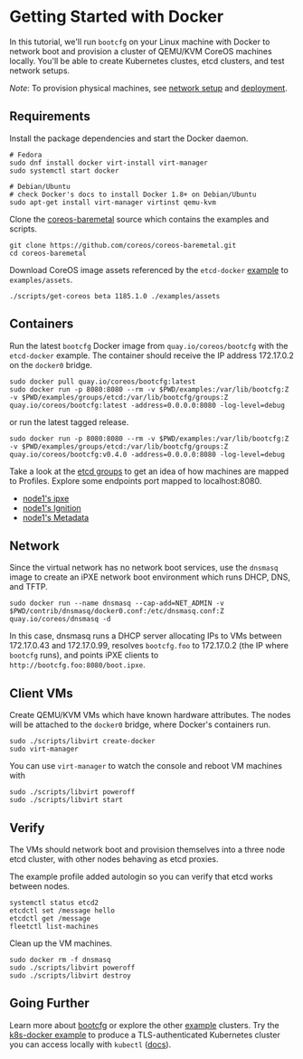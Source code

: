 
# Getting Started with Docker

In this tutorial, we'll run `bootcfg` on your Linux machine with Docker to network boot and provision a cluster of QEMU/KVM CoreOS machines locally. You'll be able to create Kubernetes clustes, etcd clusters, and test network setups.

*Note*: To provision physical machines, see [network setup](network-setup.md) and [deployment](deployment.md).

## Requirements

Install the package dependencies and start the Docker daemon.

    # Fedora
    sudo dnf install docker virt-install virt-manager
    sudo systemctl start docker

    # Debian/Ubuntu
    # check Docker's docs to install Docker 1.8+ on Debian/Ubuntu
    sudo apt-get install virt-manager virtinst qemu-kvm

Clone the [coreos-baremetal](https://github.com/coreos/coreos-baremetal) source which contains the examples and scripts.

    git clone https://github.com/coreos/coreos-baremetal.git
    cd coreos-baremetal

Download CoreOS image assets referenced by the `etcd-docker` [example](../examples) to `examples/assets`.

    ./scripts/get-coreos beta 1185.1.0 ./examples/assets

## Containers

Run the latest `bootcfg` Docker image from `quay.io/coreos/bootcfg` with the `etcd-docker` example. The container should receive the IP address 172.17.0.2 on the `docker0` bridge.

    sudo docker pull quay.io/coreos/bootcfg:latest
    sudo docker run -p 8080:8080 --rm -v $PWD/examples:/var/lib/bootcfg:Z -v $PWD/examples/groups/etcd:/var/lib/bootcfg/groups:Z quay.io/coreos/bootcfg:latest -address=0.0.0.0:8080 -log-level=debug

or run the latest tagged release.

    sudo docker run -p 8080:8080 --rm -v $PWD/examples:/var/lib/bootcfg:Z -v $PWD/examples/groups/etcd:/var/lib/bootcfg/groups:Z quay.io/coreos/bootcfg:v0.4.0 -address=0.0.0.0:8080 -log-level=debug

Take a look at the [etcd groups](../examples/groups/etcd-docker) to get an idea of how machines are mapped to Profiles. Explore some endpoints port mapped to localhost:8080.

* [node1's ipxe](http://127.0.0.1:8080/ipxe?mac=52:54:00:a1:9c:ae)
* [node1's Ignition](http://127.0.0.1:8080/ignition?mac=52:54:00:a1:9c:ae)
* [node1's Metadata](http://127.0.0.1:8080/metadata?mac=52:54:00:a1:9c:ae)

## Network

Since the virtual network has no network boot services, use the `dnsmasq` image to create an iPXE network boot environment which runs DHCP, DNS, and TFTP.

    sudo docker run --name dnsmasq --cap-add=NET_ADMIN -v $PWD/contrib/dnsmasq/docker0.conf:/etc/dnsmasq.conf:Z quay.io/coreos/dnsmasq -d

In this case, dnsmasq runs a DHCP server allocating IPs to VMs between 172.17.0.43 and 172.17.0.99, resolves `bootcfg.foo` to 172.17.0.2 (the IP where `bootcfg` runs), and points iPXE clients to `http://bootcfg.foo:8080/boot.ipxe`.

## Client VMs

Create QEMU/KVM VMs which have known hardware attributes. The nodes will be attached to the `docker0` bridge, where Docker's containers run.

    sudo ./scripts/libvirt create-docker
    sudo virt-manager

You can use `virt-manager` to watch the console and reboot VM machines with

    sudo ./scripts/libvirt poweroff
    sudo ./scripts/libvirt start

## Verify

The VMs should network boot and provision themselves into a three node etcd cluster, with other nodes behaving as etcd proxies.

The example profile added autologin so you can verify that etcd works between nodes.

    systemctl status etcd2
    etcdctl set /message hello
    etcdctl get /message
    fleetctl list-machines

Clean up the VM machines.

    sudo docker rm -f dnsmasq
    sudo ./scripts/libvirt poweroff
    sudo ./scripts/libvirt destroy

## Going Further

Learn more about [bootcfg](bootcfg.md) or explore the other [example](../examples) clusters. Try the [k8s-docker example](kubernetes.md) to produce a TLS-authenticated Kubernetes cluster you can access locally with `kubectl` ([docs](../examples/README.md#kubernetes)).

